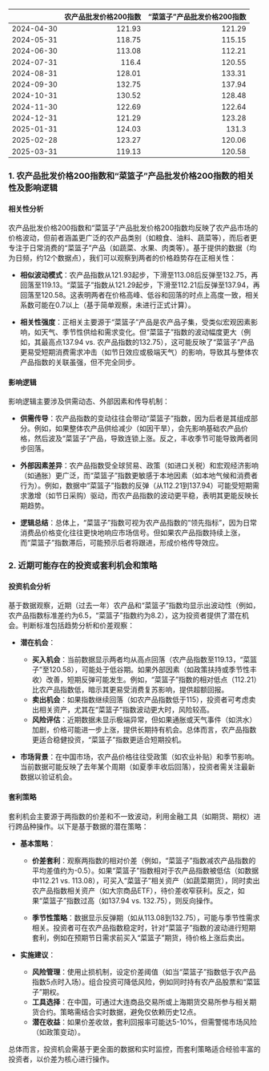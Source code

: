 |            |   农产品批发价格200指数 |   “菜篮子”产品批发价格200指数 |
|:-----------|------------------------:|------------------------------:|
| 2024-04-30 |                  121.93 |                        121.29 |
| 2024-05-31 |                  118.75 |                        115.15 |
| 2024-06-30 |                  113.08 |                        112.21 |
| 2024-07-31 |                  116.4  |                        120.55 |
| 2024-08-31 |                  128.01 |                        133.31 |
| 2024-09-30 |                  132.75 |                        137.94 |
| 2024-10-31 |                  130.52 |                        128.48 |
| 2024-11-30 |                  122.69 |                        122.64 |
| 2024-12-31 |                  121.29 |                        123.28 |
| 2025-01-31 |                  124.03 |                        131.3  |
| 2025-02-28 |                  123.27 |                        120.06 |
| 2025-03-31 |                  119.13 |                        120.58 |![图](MSCI_copper.png)

### 1. 农产品批发价格200指数和“菜篮子”产品批发价格200指数的相关性及影响逻辑

#### 相关性分析
农产品批发价格200指数和“菜篮子”产品批发价格200指数均反映了农产品市场的价格波动，但前者涵盖更广泛的农产品类别（如粮食、油料、蔬菜等），而后者更专注于日常消费的“菜篮子”产品（如蔬菜、水果、肉类等）。基于提供的数据（均为日频，约12个数据点），我们可以观察到两者的价格趋势存在正相关性：

- **相似波动模式**：农产品指数从121.93起步，下滑至113.08后反弹至132.75，再回落至119.13。“菜篮子”指数从121.29起步，下滑至112.21后反弹至137.94，再回落至120.58。这表明两者在价格高峰、低谷和回落的时点上高度一致，相关系数可能在0.7以上（基于简单观察，未进行正式计算）。
  
- **相关性强度**：正相关主要源于“菜篮子”产品是农产品子集，受类似宏观因素影响，如天气、季节性供给和需求变化。但“菜篮子”指数的波动幅度更大（例如，其最高点137.94 vs. 农产品指数的132.75），这可能反映了“菜篮子”产品更易受短期消费需求冲击（如节日效应或极端天气）的影响，导致其与整体农产品指数的关联虽强，但不完全同步。

#### 影响逻辑
影响逻辑主要涉及供需动态、外部因素和传导机制：

- **供需传导**：农产品指数的变动往往会带动“菜篮子”指数，因为后者是其组成部分。例如，如果整体农产品供给减少（如因干旱），会先影响基础农产品价格，然后波及“菜篮子”产品，导致连锁上涨。反之，丰收季节可能导致两者同步回落。

- **外部因素差异**：农产品指数受全球贸易、政策（如进口关税）和宏观经济影响（如通胀）更广泛，而“菜篮子”指数更敏感于本地因素（如本地气候和消费者行为）。例如，数据中“菜篮子”指数的反弹（从112.21到137.94）可能受短期需求激增（如节日采购）驱动，而农产品指数的波动更平稳，表明其更能反映长期趋势。

- **逻辑总结**：总体上，“菜篮子”指数可视为农产品指数的“领先指标”，因为日常消费品价格变化往往更快地响应市场信号。但如果农产品指数持续上涨，而“菜篮子”指数滞后，可能预示后者将跟进，形成价格传导效应。

### 2. 近期可能存在的投资或套利机会和策略

#### 投资机会分析
基于数据观察，近期（过去一年）农产品和“菜篮子”指数均显示出波动性（例如，农产品指数标准差约为6.5，“菜篮子”指数约为8.2），这为投资者提供了潜在机会。判断标准包括趋势分析和价差观察：

- **潜在机会**： 
  - **买入机会**：当前数据显示两者均从高点回落（农产品指数至119.13，“菜篮子”至120.58），可能处于低谷期。如果外部因素（如政策扶持或季节性丰收）改善，短期反弹可能发生。例如，“菜篮子”指数的相对低点（112.21）比农产品指数低，暗示其更易受消费复苏影响，提供超额回报。
  - **卖出机会**：如果指数继续回落（如农产品指数低于115），投资者可考虑卖出相关资产，尤其在“菜篮子”指数波动更大时，风险较高。
  - **风险评估**：近期数据未显示极端异常，但如果通胀或天气事件（如洪水）加剧，价格可能进一步上涨，提供长期持有机会。总体而言，农产品指数更适合稳健投资，“菜篮子”指数更适合短期投机。

- **市场背景**：在中国市场，农产品价格往往受政策（如农业补贴）和季节影响。当前数据可能反映了去年某个周期（如夏季丰收后回落），投资者需关注最新数据以验证机会。

#### 套利策略
套利机会主要源于两指数的价差和不一致波动，利用金融工具（如期货、期权）进行跨品种操作。以下是基于数据的潜在策略：

- **基本策略**：
  - **价差套利**：观察两指数的相对价差（例如，“菜篮子”指数减农产品指数的平均差值约为-0.5）。如果“菜篮子”指数相对于农产品指数被低估（如数据中112.21 vs. 113.08），可买入“菜篮子”相关资产（如蔬菜期货），同时卖出农产品指数相关资产（如大宗商品ETF），待价差收窄获利。反之，如果“菜篮子”指数过高（如137.94 vs. 132.75），则反向操作。
  
  - **季节性策略**：数据显示反弹期（如从113.08到132.75），可能与季节性需求相关。投资者可在农产品指数稳定时，针对“菜篮子”指数的波动进行短期套利，例如在预期节日需求前买入“菜篮子”期货，待价格上涨后卖出。

- **实施建议**：
  - **风险管理**：使用止损机制，设定价差阈值（如当“菜篮子”指数低于农产品指数5点时入场）。组合投资可降低风险，例如同时持有农产品股票和“菜篮子”期权。
  - **工具选择**：在中国，可通过大连商品交易所或上海期货交易所参与相关期货合约。策略需结合实时数据，避免仅依赖历史12点。
  - **潜在收益**：如果价差收敛，套利回报率可能达5-10%，但需警惕市场风险（如政策变动）。

总体而言，投资机会需基于更全面的数据和实时监控，而套利策略适合经验丰富的投资者，以价差为核心进行操作。